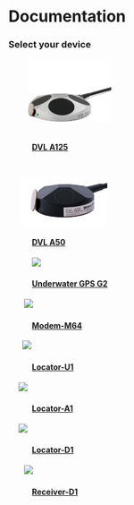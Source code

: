 # Documentation
### Select your device

<div class="grid" style="padding-left: 3em">
<div class="col" style="padding-right: 2em">
<a href="./dvl/dvl-a125/">
<img src="./img/dvl-a125-coin-light-white.png" style="width: auto; height: 8em; padding-bottom: 1em; margin-left: -0.5em" /><br>
<h4>DVL A125</h4>
</a>
</div>
<div class="col" style="padding-right: 2em; padding-top: 2em">
<a href="./dvl/dvl-a50/">
<img src="./img/WL-21035-3_DVL-A50_Side4_1600_crop.jpg" style="width: auto; height: 6em; margin-left: -1.6em" /><br>
<h4>DVL A50</h4>
</a>
</div>
<div class="col" style="padding-right: 2em">
<a href="./underwater-gps/introduction/">
<img src="https://store.waterlinked.com/wp-content/uploads/2020/04/UGPS_G2_Pelicase_Top_1600_web.jpg" style="width: auto; height: 8em" /><br>
<h4>Underwater GPS G2</h4>
</a>
</div>
<div  class="col" style="padding-right: 2em; paddding-top: 1.5em">
<a href="./modem/modem-m64">
<img src="https://store.waterlinked.com/wp-content/uploads/2019/02/DSC02201-Edit-300x300.jpg" style="width: auto; height: 8em; margin-left: -1em;" /><br>
<h4>Modem-M64</h4>
</a>
</div>
<div class="col" style="padding-right: 2em">
<a href="./locators/locator-u1/">
<img src="https://store.waterlinked.com/wp-content/uploads/2018/03/WL-21018_Locator-U1_1.jpg" style="width: auto; height: 8em; margin-left: -1.2em;"  /><br>
<h4>Locator-U1</h4>
</a>
</div>
<div class="col" style="padding-right: 2em">
<a href="./locators/locator-a1/">
<img src="https://store.waterlinked.com/wp-content/uploads/2017/06/WL_21009_Locator_A1-1.jpg" style="height: 8em; margin-left: -1.75em;" /><br>
<h4>Locator-A1</h4>
</a>
</div>
<div class="col" style="padding-right: 2em">
<a href="./locators/locator-d1/">
<img src="https://store.waterlinked.com/wp-content/uploads/2018/02/WL_21016_Locator_D1-20.jpg" style="height: 8em; margin-left: -1.75em; " /><br>
<h4>Locator-D1</h4>
</a>
</div>
<div  class="col" style="padding-right: 2em">
<a href="./receiver-d1/">
<img src="https://store.waterlinked.com/wp-content/uploads/2017/06/WL_21005_Receiver_D1-1.jpg" style="width: auto; height: 8em; margin-left: -1em;" /><br>
<h4>Receiver-D1</h4>
</a>
</div>

